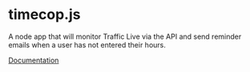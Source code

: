 timecop.js
==========

A node app that will monitor Traffic Live via the API and send reminder emails when a user has not entered their hours.

[Documentation](http://dtex.github.com/timecop/)

